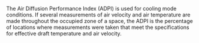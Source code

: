 The Air Diffusion Performance Index (ADPI) is used for cooling mode conditions. If several measurements of air velocity and air temperature are made throughout the occupied zone of a space, the ADPI is the percentage of locations where measurements were taken that meet the specifications for effective draft temperature and air velocity.